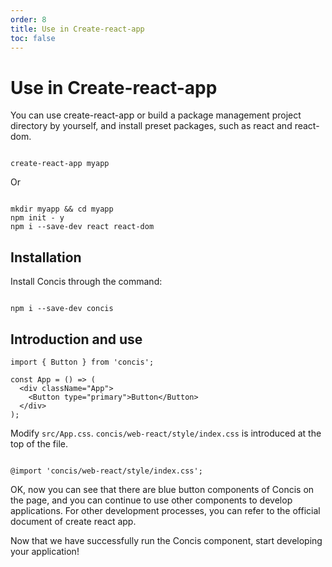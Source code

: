 ```yaml
---
order: 8
title: Use in Create-react-app
toc: false
---
```


# Use in Create-react-app

You can use create-react-app or build a package management project directory by yourself, and install preset packages, such as react and react-dom.

```

create-react-app myapp

```

Or

```

mkdir myapp && cd myapp
npm init - y
npm i --save-dev react react-dom

```

## Installation

Install Concis through the command:

```

npm i --save-dev concis

```

## Introduction and use

```
import { Button } from 'concis';

const App = () => (
  <div className="App">
    <Button type="primary">Button</Button>
  </div>
);
```

Modify `src/App.css`. `concis/web-react/style/index.css` is introduced at the top of the file.

```

@import 'concis/web-react/style/index.css';

```

OK, now you can see that there are blue button components of Concis on the page, and you can continue to use other components to develop applications. For other development processes, you can refer to the official document of create react app.

Now that we have successfully run the Concis component, start developing your application!
